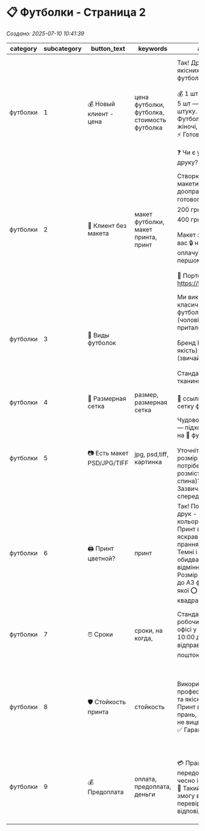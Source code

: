 # 📋 Футболки - Страница 2

*Создано: 2025-07-10 10:41:39*

| category | subcategory | button_text | keywords | answer_ukr | answer_rus | sort_order |
| --- | --- | --- | --- | --- | --- | --- |
| футболки | 1 | 💰 Новый клиент - цена | цена футболки, футболка, стоимость футболка | Так! Друкуємо на якісних бавовняних футболках.<br><br>💰 1 шт — від 550 грн, 💰 5 шт — від 390 грн за штуку.<br>Футболки є чоловічі та жіночі, білі та чорні<br>⚡ Готові за 2-3 дні.<br><br>❓ Чи є у вас макет для друку? | Да! Печатаем на качественных хлопковых футболках.<br><br>💰 1 шт — от 550 грн, 💰 5 шт — от 390 грн за штуку.<br>Футболки есть мужские и женские, белые и черные.<br>⚡ Готовы за 2-3 дня.<br><br>❓ Есть ли у вас макет для печати? | 1 |
| футболки | 2 | 🎨 Клиент без макета | макет футболки, макет принта, принт | Створюємо стильні макети для футболок: доопрацювання готового — близько 💰 200 грн, з нуля — від 💰 400 грн.<br><br>Макет залишається у вас 🔒 назавжди, оплачується тільки при першому замовленні!<br><br>📁 Портфоліо: https://t.me/druk_portfolio  | Создаем стильные макеты для футболок: доработка готового — около 💰 200 грн, с нуля — от 💰 400 грн.<br>Макет остается у вас 🔒 навсегда, оплачивается только при первом заказе!<br><br>📁 Портфолио: https://t.me/druk_portfolio | 2 |
| футболки | 3 | 👕 Виды футболок |  | Ми використовуємо класичні бавовняні 👕 футболки прямого крою (чоловічі-унісекс), та приталені (жіночі).<br><br>Бренд B&C (покращена якість) та Froot Of Loom (звичайні).<br><br>Стандартна щільність тканини 150г/м2. | Мы используем классические хлопковые футболки прямого кроя (мужские-унисекс), и приталенные (женские).<br><br>Бренд B&C (улучшенное качество) и Froot Of Loom (обычные).<br><br>Стандартная плотность ткани 150г/м2. | 3 |
| футболки | 4 | 📐 Размерная сетка | размер, размерная сетка | 📎 ссылка на размерную сетку футболок | 📎 ссылка на размерную сетку футболок | 4 |
| футболки | 5 | 📷 Есть макет PSD/JPG/TIFF | jpg, psd,tiff, картинка | Чудово! PSD, JPG, TIFF — підходять для друку на 👕 футболках.<br><br>Уточніть тільки: який 📏 розмір нанесення потрібен та куди розмістити принт (груди, спина)?<br>Зазвичай наносимо спереду 📄 А4 формат. | Замечательно! PSD, JPG, TIFF - подходят для печати на 👕 футболках.<br><br>Уточните только: какой 📏 размер нанесения нужен и куда разместить принт (грудь, спина)?<br>Обычно наносим спереди 📄 А4 формат. | 5 |
| футболки | 6 | 🖨️ Принт цветной? | принт | Так! Повнокольоровий друк - уся палітра кольорів!<br>Принт виходить яскравим і стійким до прання.<br>Темні і світлі футболки - обидва варіанти відмінно!<br>Розмір принта від 📄 А6 до А3 формату, будь-якої ⭕ форми - круглий, квадратний, овальний. | Да! Полноцветная печать — вся палитра цветов!<br>Принт получается ярким и стойким к стирке.<br>Темные и светлые футболки — оба варианта отлично!<br>Размер принта від 📄 А6 до А3 формату, любой ⭕ формы - круглый, квадратный, овальный. | 6 |
| футболки | 7 | ⏰ Сроки | сроки, на когда, | Стандартно від 3 робочих днів. Видача в 🏢 офісі у центрі Харкова з 10:00 до 17:00 або відправка 📦 Новою поштою по Україні | Стандартно от 3 рабочих дней. Выдача в 🏢 офисе в центре Харькова с 10:00 до 17:00 или отправка 📦 Новой почтой по Украине | 7 |
| футболки | 8 | 🛡️ Стойкость принта | стойкость | Використовуємо професійне обладнання та якісний 💎 DTF друк.<br>Принт витримує багато прань, не тріскається та не вицвітає.<br>✅ Гарантуємо стійкість! | Используем профессиональное оборудование и качественную 💎 DTF печать.<br>Принт выдерживает много стирок, не трескается и не выцветает.<br>✅ Гарантируем стойкость! | 8 |
| футболки | 9 | 💰Предоплата | оплата, предоплата, деньги | 💳 Працюємо за передоплатою - це чесно і прозоро.<br>🤝 Такий підхід дає нам змогу використовувати перевірені матеріали та відповідати за результат. | 💳 Работаем по предоплате — это честно и прозрачно.<br>🤝 Такой подход позволяет нам использовать проверенные материалы и отвечать за результат. | 9 |
